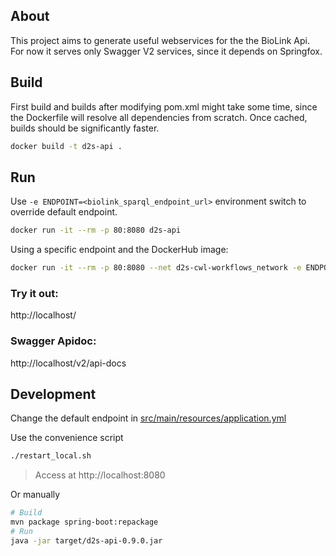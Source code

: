 ## About
This project aims to generate useful webservices for the the BioLink Api.
For now it serves only Swagger V2 services, since it depends on Springfox.

## Build
First build and builds after modifying pom.xml might take some time, since the Dockerfile will resolve all dependencies from scratch. Once cached, builds should be significantly faster.
```bash
docker build -t d2s-api .
```

## Run
Use `-e ENDPOINT=<biolink_sparql_endpoint_url>` environment switch to override default endpoint.
```bash
docker run -it --rm -p 80:8080 d2s-api
```

Using a specific endpoint and the DockerHub image:

```bash
docker run -it --rm -p 80:8080 --net d2s-cwl-workflows_network -e ENDPOINT="http://graphdb:7200/repositories/test" umids/d2s-api
```

### Try it out: 

http://localhost/

### Swagger Apidoc:
http://localhost/v2/api-docs

## Development

Change the default endpoint in [src/main/resources/application.yml](https://github.com/MaastrichtU-IDS/d2s-api/blob/master/src/main/resources/application.yml#L2)

Use the convenience script

```bash
./restart_local.sh
```

> Access at http://localhost:8080

Or manually

```bash
# Build
mvn package spring-boot:repackage
# Run
java -jar target/d2s-api-0.9.0.jar
```
